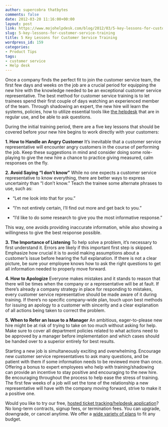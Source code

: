 ```yaml
---
author: supercobra thatbytes
comments: false
date: 2012-03-20 11:16:00+00:00
layout: post
link: https://www.mojohelpdesk.com/blog/2012/03/5-key-lessons-for-customer-service-training/
slug: 5-key-lessons-for-customer-service-training
title: 5 Key Lessons for Customer Service Training
wordpress_id: 159
categories:
- Product Tips
tags:
- customer service
- Help desk
---
```


Once a company finds the perfect fit to join the customer service team, the first few days and weeks on the job are a crucial period for equipping the new hire with the knowledge needed to be an exceptional customer service representative. The best method for customer service training is to let trainees spend their first couple of days watching an experienced member of the team. Through shadowing an expert, the new hire will learn the systems, policies, how to utilize essential tools like [the helpdesk](http://www.mojohelpdesk.com/) that are in regular use, and be able to ask questions.


During the initial training period, there are a five key lessons that should be covered before your new hire begins to work directly with your customers:

**1. How to Handle an Angry Customer**
It’s inevitable that a customer service representative will encounter angry customers in the course of performing the job. Keep these suggestions in mind and consider doing some role-playing to give the new hire a chance to practice giving measured, calm responses on the fly.

**2. Avoid Saying “I don’t know”**
While no one expects a customer service representative to know everything, there are better ways to express uncertainty than “I don’t know.” Teach the trainee some alternate phrases to use, such as:



	
  * “Let me look into that for you.”

	
  * “I’m not entirely certain, I’ll find out more and get back to you.”

	
  * “I’d like to do some research to give you the most informative response.”


This way, one avoids providing inaccurate information, while also showing a willingness to give the best response possible.

**3. The Importance of Listening**
To help solve a problem, it’s necessary to first understand it. Errors are likely if this important first step is skipped. Emphasize how crucial it is to avoid making assumptions about a customer’s issue before hearing the full explanation. If there is not a clear picture, be sure your employee knows how to ask the right questions to get all information needed to properly move forward.

**4. How to Apologize**
Everyone makes mistakes and it stands to reason that there will be times when the company or a representative will be at fault. If there’s already a company strategy in place for responding to mistakes, every customer service representative should be made aware of it during training. If there’s no specific company-wide plan, touch upon best methods for issuing an apology to a customer with sincerity and a clear explanation of all actions being taken to correct the problem.

**5. When to Refer an Issue to a Manager**
An ambitious, eager-to-please new hire might be at risk of trying to take on too much without asking for help. Make sure to cover all department policies related to what actions need to be approved by a manager before implementation and which cases should be handed over to a superior entirely for best results.

Starting a new job is simultaneously exciting and overwhelming. Encourage new customer service representatives to ask many questions, and be patient with them if some information needs to be reviewed more than once. Offering a bonus to expert employees who help with training/shadowing can provide an incentive to stay positive and encouraging to the new hire. Be encouraging throughout the process to help ease the stress of training. The first few weeks of a job will set the tone of the relationship a new representative will have with the company moving forward, strive to make it a positive one.





Would you like to try our free, [ hosted ticket tracking/helpdesk application](http://www.mojohelpdesk.com/)? No long-term contracts, signup fees, or termination fees. You can upgrade, downgrade, or cancel anytime. We offer a [wide variety of plans](http://signup.mojohelpdesk.com/signup) to fit any budget.



